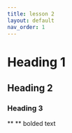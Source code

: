 ```yaml
---
title: lesson 2
layout: default
nav_order: 1
---
```


# Heading 1
## Heading 2
### Heading 3

** ** bolded text
